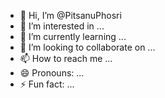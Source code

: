 - 👋 Hi, I’m @PitsanuPhosri
- 👀 I’m interested in ...
- 🌱 I’m currently learning ...
- 💞️ I’m looking to collaborate on ...
- 📫 How to reach me ...
- 😄 Pronouns: ...
- ⚡ Fun fact: ...

<!---
PitsanuPhosri/PitsanuPhosri is a ✨ special ✨ repository because its `README.md` (this file) appears on your GitHub profile.
You can click the Preview link to take a look at your changes.
--->
